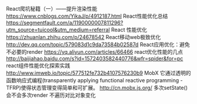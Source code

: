 React爬坑秘籍（一）——提升渲染性能
https://www.cnblogs.com/YikaJ/p/4912187.html
React性能优化总结
https://segmentfault.com/a/1190000007811296?utm_source=tuicool&utm_medium=referral
React 性能优化
https://zhuanlan.zhihu.com/p/24678542
React移动web极致优化
http://dev.qq.com/topic/579083d1c9da73584b02587d
React应用优化：避免不必要的render
https://yq.aliyun.com/articles/66466
react优化性能的几点
http://baijiahao.baidu.com/s?id=1572403582440776&wfr=spider&for=pc
react组件性能优化探索实践
http://www.imweb.io/topic/577512fe732b4107576230b9
MobX 它通过透明的函数响应式编程(transparently applying functional reactive programming - TFRP)使得状态管理变得简单和可扩展。
http://cn.mobx.js.org/
多次setState()会不会多次render
不遍历对比对象变化
